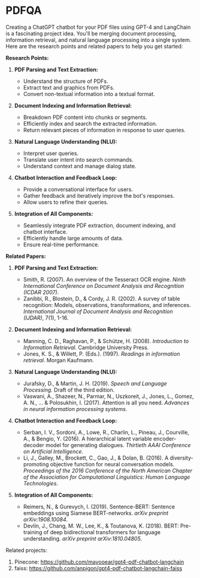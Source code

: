 # PDFQA

Creating a ChatGPT chatbot for your PDF files using GPT-4 and LangChain is a fascinating project idea. You'll be merging document processing, information retrieval, and natural language processing into a single system. Here are the research points and related papers to help you get started:

**Research Points:**

1. **PDF Parsing and Text Extraction:**
    - Understand the structure of PDFs.
    - Extract text and graphics from PDFs.
    - Convert non-textual information into a textual format.

2. **Document Indexing and Information Retrieval:**
    - Breakdown PDF content into chunks or segments.
    - Efficiently index and search the extracted information.
    - Return relevant pieces of information in response to user queries.

3. **Natural Language Understanding (NLU):**
    - Interpret user queries.
    - Translate user intent into search commands.
    - Understand context and manage dialog state.

4. **Chatbot Interaction and Feedback Loop:**
    - Provide a conversational interface for users.
    - Gather feedback and iteratively improve the bot's responses.
    - Allow users to refine their queries.

5. **Integration of All Components:**
    - Seamlessly integrate PDF extraction, document indexing, and chatbot interface.
    - Efficiently handle large amounts of data.
    - Ensure real-time performance.

**Related Papers:**

1. **PDF Parsing and Text Extraction:**
    - Smith, R. (2007). An overview of the Tesseract OCR engine. *Ninth International Conference on Document Analysis and Recognition (ICDAR 2007)*.
    - Zanibbi, R., Blostein, D., & Cordy, J. R. (2002). A survey of table recognition: Models, observations, transformations, and inferences. *International Journal of Document Analysis and Recognition (IJDAR)*, 7(1), 1-16.

2. **Document Indexing and Information Retrieval:**
    - Manning, C. D., Raghavan, P., & Schütze, H. (2008). *Introduction to Information Retrieval*. Cambridge University Press.
    - Jones, K. S., & Willett, P. (Eds.). (1997). *Readings in information retrieval*. Morgan Kaufmann.

3. **Natural Language Understanding (NLU):**
    - Jurafsky, D., & Martin, J. H. (2019). *Speech and Language Processing*. Draft of the third edition.
    - Vaswani, A., Shazeer, N., Parmar, N., Uszkoreit, J., Jones, L., Gomez, A. N., ... & Polosukhin, I. (2017). Attention is all you need. *Advances in neural information processing systems*.

4. **Chatbot Interaction and Feedback Loop:**
    - Serban, I. V., Sordoni, A., Lowe, R., Charlin, L., Pineau, J., Courville, A., & Bengio, Y. (2016). A hierarchical latent variable encoder-decoder model for generating dialogues. *Thirtieth AAAI Conference on Artificial Intelligence*.
    - Li, J., Galley, M., Brockett, C., Gao, J., & Dolan, B. (2016). A diversity-promoting objective function for neural conversation models. *Proceedings of the 2016 Conference of the North American Chapter of the Association for Computational Linguistics: Human Language Technologies*.

5. **Integration of All Components:**
    - Reimers, N., & Gurevych, I. (2019). Sentence-BERT: Sentence embeddings using Siamese BERT-networks. *arXiv preprint arXiv:1908.10084*.
    - Devlin, J., Chang, M. W., Lee, K., & Toutanova, K. (2018). BERT: Pre-training of deep bidirectional transformers for language understanding. *arXiv preprint arXiv:1810.04805*.


Related projects:

1. Pinecone: https://github.com/mayooear/gpt4-pdf-chatbot-langchain
2. faiss: https://github.com/anpigon/gpt4-pdf-chatbot-langchain-faiss
